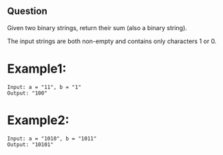 ## Question

Given two binary strings, return their sum (also a binary string).

The input strings are both non-empty and contains only characters 1 or 0.

# Example1:
```
Input: a = "11", b = "1"
Output: "100"
```
# Example2:
```
Input: a = "1010", b = "1011"
Output: "10101"
```